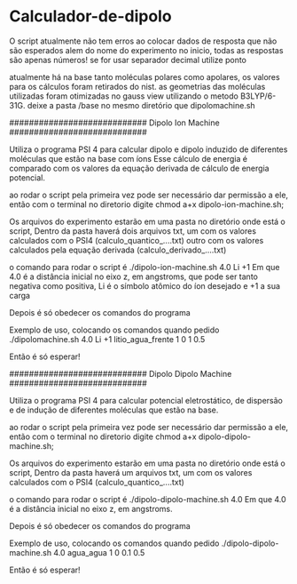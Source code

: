 # Calculador-de-dipolo

O script atualmente não tem erros ao colocar dados de resposta que não são esperados
alem do nome do experimento no inicio, todas as respostas são apenas números! 
se for usar separador decimal utilize ponto

atualmente há na base tanto moléculas polares como apolares, os valores para os cálculos foram retirados do nist.
as geometrias das moléculas utilizadas foram otimizadas no gauss view utilizando o metodo B3LYP/6-31G.
deixe a pasta /base no mesmo diretório que dipolomachine.sh

############################ Dipolo Ion Machine ############################

Utiliza o programa PSI 4 para calcular dipolo e dipolo induzido de diferentes moléculas que estão na base com íons
Esse cálculo de energia é comparado com os valores da equação derivada de cálculo de energia potencial.

ao rodar o script pela primeira vez pode ser necessário dar permissão a ele, então com o terminal no diretorio digite
chmod a+x dipolo-ion-machine.sh;

Os arquivos do experimento estarão em uma pasta no diretório onde está o script, 
Dentro da pasta haverá dois arquivos txt, um com os valores calculados com o PSI4 (calculo_quantico_....txt)
outro com os valores calculados pela equação derivada (calculo_derivado_....txt)

o comando para rodar o script é 
./dipolo-ion-machine.sh 4.0 Li +1
Em que 4.0 é a distância inicial no eixo z, em angstroms, que pode ser tanto negativa como positiva,
Li é o símbolo atômico do íon desejado e +1 a sua carga

Depois é só obedecer os comandos do programa

Exemplo de uso, colocando os comandos quando pedido
./dipolomachine.sh 4.0 Li +1
litio_agua_frente
1 
0 
1
0.5

Então é só esperar!

############################ Dipolo Dipolo Machine ############################

Utiliza o programa PSI 4 para calcular potencial eletrostático, de dispersão e de indução de diferentes moléculas que estão na base.

ao rodar o script pela primeira vez pode ser necessário dar permissão a ele, então com o terminal no diretorio digite
chmod a+x dipolo-dipolo-machine.sh;

Os arquivos do experimento estarão em uma pasta no diretório onde está o script, 
Dentro da pasta haverá um arquivos txt, um com os valores calculados com o PSI4 (calculo_quantico_....txt)

o comando para rodar o script é 
./dipolo-dipolo-machine.sh 4.0
Em que 4.0 é a distância inicial no eixo z, em angstroms.

Depois é só obedecer os comandos do programa

Exemplo de uso, colocando os comandos quando pedido
./dipolo-dipolo-machine.sh 4.0
agua_agua
1 
0 
0.1
0.5

Então é só esperar!

